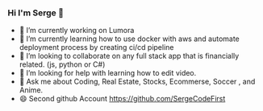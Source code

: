 ### Hi I'm Serge 👋 

- 🔭 I’m currently working on Lumora
- 🌱 I’m currently learning how to use docker with aws and automate deployment process by creating ci/cd pipeline
- 👯 I’m looking to collaborate on any full stack app that is financially related. (js, python or C#)
- 🤔 I’m looking for help with learning how to edit video.
- 💬 Ask me about Coding, Real Estate, Stocks, Ecommerse, Soccer , and Anime.
- 😄 Second github Account https://github.com/SergeCodeFirst

